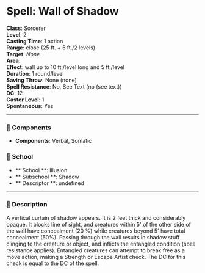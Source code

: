 
# Spell: Wall of Shadow
**Class**: Sorcerer  
**Level**: 2  
**Casting Time**: 1 action  
**Range**: close (25 ft. + 5 ft./2 levels)  
**Target**: _None_  
**Area**:   
**Effect**: wall up to 10 ft./level long and 5 ft./level  
**Duration**: 1 round/level  
**Saving Throw**: None (none)  
**Spell Resistance**: No, See Text (no (see text))  
**DC**: 12  
**Caster Level**: 1  
**Spontaneous**: Yes

---

### 🔮 Components
- **Components**: Verbal, Somatic

### 🏫 School
- ** School **: Illusion
- ** Subschool **: Shadow
- ** Descriptor **: undefined
---

### 📜 Description
A vertical curtain of shadow appears. It is 2 feet thick and considerably opaque. It blocks line of sight, and creatures within 5' of the other side of the wall have concealment (20 %) while creatures beyond 5' have total concealment (50%). Passing through the wall results in shadow stuff clinging to the creature or object, and inflicts the entangled condition (spell resistance applies). Entangled creatures can attempt to break free as a move action, making a Strength or Escape Artist check. The DC for this check is equal to the DC of the spell.
